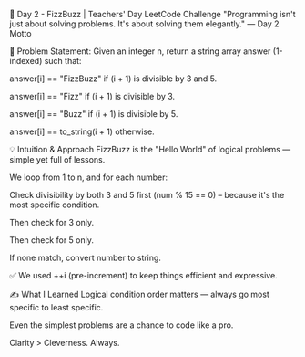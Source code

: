 📘 Day 2 - FizzBuzz | Teachers' Day LeetCode Challenge
"Programming isn't just about solving problems. It's about solving them elegantly."
— Day 2 Motto

🚩 Problem Statement:
Given an integer n, return a string array answer (1-indexed) such that:

answer[i] == "FizzBuzz" if (i + 1) is divisible by 3 and 5.

answer[i] == "Fizz" if (i + 1) is divisible by 3.

answer[i] == "Buzz" if (i + 1) is divisible by 5.

answer[i] == to_string(i + 1) otherwise.

💡 Intuition & Approach
FizzBuzz is the "Hello World" of logical problems — simple yet full of lessons.

We loop from 1 to n, and for each number:

Check divisibility by both 3 and 5 first (num % 15 == 0) – because it's the most specific condition.

Then check for 3 only.

Then check for 5 only.

If none match, convert number to string.

✅ We used ++i (pre-increment) to keep things efficient and expressive.

✍️ What I Learned
Logical condition order matters — always go most specific to least specific.

Even the simplest problems are a chance to code like a pro.

Clarity > Cleverness. Always.